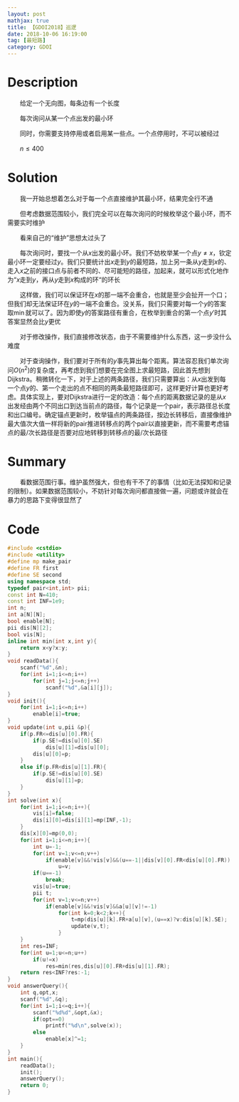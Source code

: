 ```yaml
---
layout: post
mathjax: true
title: 【GDOI2018】巡逻
date: 2018-10-06 16:19:00
tag: [最短路]
category: GDOI
---
```

# Description

　　给定一个无向图，每条边有一个长度

　　每次询问从某一个点出发的最小环

　　同时，你需要支持停用或者启用某一些点。一个点停用时，不可以被经过

　　$n \le 400$


<!-- more -->
# Solution

　　我一开始总想着怎么对于每一个点直接维护其最小环，结果完全行不通

　　但考虑数据范围较小，我们完全可以在每次询问的时候枚举这个最小环，而不需要实时维护

　　看来自己的“维护”思想太过头了

　　每次询问时，要找一个从$x$出发的最小环。我们不妨枚举某一个点$y \neq x$，钦定最小环一定要经过$y$。我们只要统计出$x$走到$y$的最短路，加上另一条从$y$走到$x$的、走入$x$之前的接口点与前者不同的、尽可能短的路径，加起来，就可以形式化地作为“$x$走到$y$，再从$y$走到$x$构成的环“的环长

　　这样做，我们可以保证环在$x$的那一端不会重合，也就是至少会扯开一个口；但我们却无法保证环在$y$的一端不会重合。没关系，我们只需要对每一个$y$的答案取$\min$就可以了。因为即使$y$的答案路径有重合，在枚举到重合的第一个点$y'$时其答案显然会比$y$更优

　　对于修改操作，我们直接修改状态，由于不需要维护什么东西，这一步没什么难度

　　对于查询操作，我们要对于所有的$y$事先算出每个距离。算法容忍我们单次询问$O(n^2)$的复杂度，再考虑到我们想要在完全图上求最短路，因此首先想到Dijkstra。稍微转化一下，对于上述的两条路径，我们只需要算出：从$x$出发到每一个点$y$的、第一个走出的点不相同的两条最短路径即可，这样更好计算也更好考虑。具体实现上，要对Dijkstra进行一定的改造：每个点的距离数据记录的是从$x$出发经由两个不同出口到达当前点的路径，每个记录是一个pair，表示路径总长度和出口编号。确定锚点更新时，枚举锚点的两条路径，按边长转移后，直接像维护最大值次大值一样将新的pair推进转移点的两个pair以直接更新，而不需要考虑锚点的最/次长路径是否要对应地转移到转移点的最/次长路径

# Summary

　　看数据范围行事。维护虽然强大，但也有干不了的事情（比如无法探知和记录的限制）。如果数据范围较小，不妨针对每次询问都直接做一遍，问题或许就会在暴力的思路下变得很显然了



# Code

```c++
#include <cstdio>
#include <utility>
#define mp make_pair
#define FR first
#define SE second
using namespace std;
typedef pair<int,int> pii;
const int N=410;
const int INF=1e9;
int n;
int a[N][N];
bool enable[N];
pii dis[N][2];
bool vis[N];
inline int min(int x,int y){
	return x<y?x:y;
}
void readData(){
	scanf("%d",&n);
	for(int i=1;i<=n;i++)
		for(int j=1;j<=n;j++)
			scanf("%d",&a[i][j]);
}
void init(){
	for(int i=1;i<=n;i++) 
		enable[i]=true;
}
void update(int u,pii &p){
	if(p.FR<=dis[u][0].FR){
		if(p.SE!=dis[u][0].SE)
			dis[u][1]=dis[u][0];
		dis[u][0]=p;
	}
	else if(p.FR<dis[u][1].FR){
		if(p.SE!=dis[u][0].SE)
			dis[u][1]=p;
	}
}
int solve(int x){
	for(int i=1;i<=n;i++){
		vis[i]=false;
		dis[i][0]=dis[i][1]=mp(INF,-1);
	}
	dis[x][0]=mp(0,0);
	for(int i=1;i<=n;i++){
		int u=-1;
		for(int v=1;v<=n;v++)
			if(enable[v]&&!vis[v]&&(u==-1||dis[v][0].FR<dis[u][0].FR))
				u=v;
		if(u==-1)
			break;
		vis[u]=true;
		pii t;
		for(int v=1;v<=n;v++)
			if(enable[v]&&!vis[v]&&a[u][v]!=-1)
				for(int k=0;k<2;k++){
					t=mp(dis[u][k].FR+a[u][v],(u==x)?v:dis[u][k].SE);
					update(v,t);
				}
	}
	int res=INF;
	for(int u=1;u<=n;u++)
		if(u!=x)
			res=min(res,dis[u][0].FR+dis[u][1].FR);
	return res<INF?res:-1;
}
void answerQuery(){
	int q,opt,x;
	scanf("%d",&q);
	for(int i=1;i<=q;i++){
		scanf("%d%d",&opt,&x);
		if(opt==0)
			printf("%d\n",solve(x));
		else
			enable[x]^=1;
	}
}
int main(){
	readData();	
	init();
	answerQuery();
	return 0;
}
```

